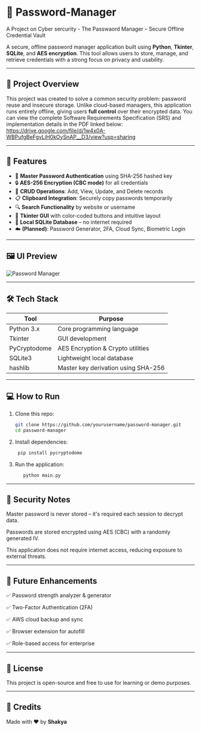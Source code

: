 # 🔐 Password-Manager
A Project on Cyber sercurity - The Passwaord Manager – Secure Offline Credential Vault

A secure, offline password manager application built using **Python**, **Tkinter**, **SQLite**, and **AES encryption**. This tool allows users to store, manage, and retrieve credentials with a strong focus on privacy and usability.

---

## 🧠 Project Overview

This project was created to solve a common security problem: password reuse and insecure storage. Unlike cloud-based managers, this application runs entirely offline, giving users **full control** over their encrypted data.
You can view the complete Software Requirements Specification (SRS) and implementation details in the PDF linked below:
https://drive.google.com/file/d/1w4x0A-WBPufgBeFgvLiH0kOySnAP__D3/view?usp=sharing

---

## 📌 Features

- 🔑 **Master Password Authentication** using SHA-256 hashed key
- 🔒 **AES-256 Encryption (CBC mode)** for all credentials
- 🧩 **CRUD Operations**: Add, View, Update, and Delete records
- 📋 **Clipboard Integration**: Securely copy passwords temporarily
- 🔍 **Search Functionality** by website or username
- 🎨 **Tkinter GUI** with color-coded buttons and intuitive layout
- 💾 **Local SQLite Database** – no internet required
- ☁️ **(Planned)**: Password Generator, 2FA, Cloud Sync, Biometric Login

---

## 🖼️ UI Preview

![Password Manager](https://github.com/user-attachments/assets/0b7ac461-5492-4807-96ba-20cf67d461b3)

---

## 🛠️ Tech Stack

| Tool | Purpose |
|------|---------|
| Python 3.x | Core programming language |
| Tkinter | GUI development |
| PyCryptodome | AES Encryption & Crypto utilities |
| SQLite3 | Lightweight local database |
| hashlib | Master key derivation using SHA-256 |

---

## 💻 How to Run

1. Clone this repo:
   ```bash
   git clone https://github.com/yourusername/password-manager.git
   cd password-manager

2. Install dependencies:
   ```bash
    pip install pycryptodome
3. Run the application:
   ```bash  
      python main.py

---

## 🔐 Security Notes
Master password is never stored – it's required each session to decrypt data.

Passwords are stored encrypted using AES (CBC) with a randomly generated IV.

This application does not require internet access, reducing exposure to external threats.

---

## 🚀 Future Enhancements
✅ Password strength analyzer & generator

✅ Two-Factor Authentication (2FA)

✅ AWS cloud backup and sync

✅ Browser extension for autofill

✅ Role-based access for enterprise

---

## 📜 License

This project is open-source and free to use for learning or demo purposes.

---

## 👏 Credits

Made with ❤️ by **Shakya**  
